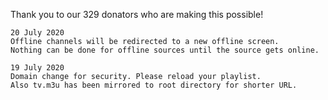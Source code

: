 Thank you to our 329 donators who are making this possible!

```
20 July 2020
Offline channels will be redirected to a new offline screen. 
Nothing can be done for offline sources until the source gets online.

19 July 2020
Domain change for security. Please reload your playlist. 
Also tv.m3u has been mirrored to root directory for shorter URL.
```
